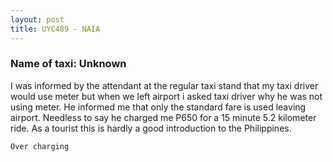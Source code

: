 ```yaml
---
layout: post
title: UYC489 - NAIA
---
```


### Name of taxi: Unknown

I was informed by the attendant at the regular taxi stand that my taxi driver would use meter but when we left airport i asked taxi driver why he was not using meter.  He informed me that only the standard fare is used leaving airport. Needless to say he charged me P650 for a 15 minute 5.2 kilometer ride. As a tourist this is hardly a good introduction to the Philippines.

```Over charging```
